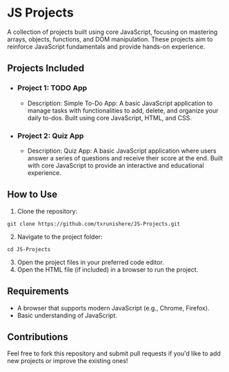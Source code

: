 # JS Projects

A collection of projects built using core JavaScript, focusing on mastering arrays, objects, functions, and DOM manipulation. These projects aim to reinforce JavaScript fundamentals and provide hands-on experience.

## Projects Included

- ### Project 1: TODO App
    - Description: Simple To-Do App: A basic JavaScript application to manage tasks with functionalities to add, delete, and organize your daily to-dos. Built using core JavaScript, HTML, and CSS.


- ### Project 2: Quiz App
    - Description: Quiz App: A basic JavaScript application where users answer a series of questions and receive their score at the end. Built with core JavaScript to provide an interactive and educational experience.


## How to Use

1. Clone the repository:
```
git clone https://github.com/txrunishere/JS-Projects.git
```
2. Navigate to the project folder:
```
cd JS-Projects
```
3. Open the project files in your preferred code editor.
4. Open the HTML file (if included) in a browser to run the project.


## Requirements

- A browser that supports modern JavaScript (e.g., Chrome, Firefox).
- Basic understanding of JavaScript.

## Contributions

Feel free to fork this repository and submit pull requests if you'd like to add new projects or improve the existing ones!